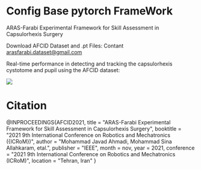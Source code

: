 # Config Base pytorch FrameWork

ARAS-Farabi Experimental Framework for Skill Assessment in Capsulorhexis Surgery

Download AFCID Dataset and .pt Files:
Contant arasfarabi.dataset@gmail.com

Real-time performance in detecting and tracking the capsulorhexis cystotome and pupil using the AFCID dataset:

[![](https://img.youtube.com/vi/L6AiMw0MMPo/0.jpg)](https://www.youtube.com/watch?v=L6AiMw0MMPo)

# Citation
@INPROCEEDINGS{AFCID2021,
  title           = "ARAS-Farabi Experimental Framework for Skill Assessment in Capsulorhexis Surgery",
  booktitle       = "2021 9th International Conference on Robotics and
                     Mechatronics ({ICRoM})",
  author          = "Mohammad Javad Ahmadi, Mohammad Sina Allahkaram, etal.",
  publisher       = "IEEE",
  month           =  nov,
  year            =  2021,
  conference      = "2021 9th International Conference on Robotics and
                     Mechatronics (ICRoM)",
  location        = "Tehran, Iran"
}

